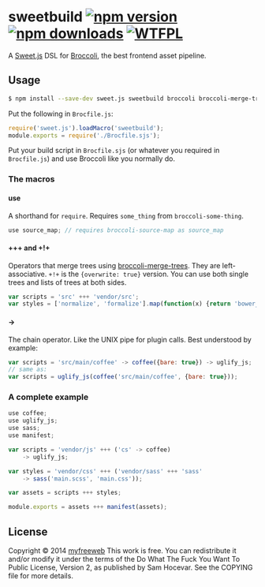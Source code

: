 # sweetbuild [![npm version](https://img.shields.io/npm/v/sweetbuild.svg?style=flat)](https://www.npmjs.org/package/sweetbuild) [![npm downloads](https://img.shields.io/npm/dm/sweetbuild.svg?style=flat)](https://www.npmjs.org/package/sweetbuild) [![WTFPL](https://img.shields.io/badge/license-WTFPL-brightgreen.svg?style=flat)](https://www.tldrlegal.com/l/wtfpl)

A [Sweet.js] DSL for [Broccoli], the best frontend asset pipeline.

[Sweet.js]: http://sweetjs.org
[Broccoli]: https://github.com/broccolijs/broccoli

## Usage

```bash
$ npm install --save-dev sweet.js sweetbuild broccoli broccoli-merge-trees
```

Put the following in `Brocfile.js`:

```js
require('sweet.js').loadMacro('sweetbuild');
module.exports = require('./Brocfile.sjs');
```

Put your build script in `Brocfile.sjs` (or whatever you required in `Brocfile.js`) and use Broccoli like you normally do.

### The macros

#### use

A shorthand for `require`.
Requires `some_thing` from `broccoli-some-thing`.

```js
use source_map; // requires broccoli-source-map as source_map
```

#### +++ and +!+

Operators that merge trees using [broccoli-merge-trees].
They are left-associative.
`+!+` is the `{overwrite: true}` version.
You can use both single trees and lists of trees at both sides.

```js
var scripts = 'src' +++ 'vendor/src';
var styles = ['normalize', 'formalize'].map(function(x) {return 'bower_components/' + x}) +++ ['stylesheets', 'ie-stylesheets'] +!+ 'vendor/stylesheets';
```

[broccoli-merge-trees]: https://github.com/broccolijs/broccoli-merge-trees

#### ->

The chain operator.
Like the UNIX pipe for plugin calls.
Best understood by example:

```js
var scripts = 'src/main/coffee' -> coffee({bare: true}) -> uglify_js;
// same as:
var scripts = uglify_js(coffee('src/main/coffee', {bare: true}));
```

### A complete example

```js
use coffee;
use uglify_js;
use sass;
use manifest;

var scripts = 'vendor/js' +++ ('cs' -> coffee)
	-> uglify_js;

var styles = 'vendor/css' +++ ('vendor/sass' +++ 'sass'
	-> sass('main.scss', 'main.css'));

var assets = scripts +++ styles;

module.exports = assets +++ manifest(assets);
```

## License

Copyright © 2014 [myfreeweb](https://github.com/myfreeweb)
This work is free. You can redistribute it and/or modify it under the
terms of the Do What The Fuck You Want To Public License, Version 2,
as published by Sam Hocevar. See the COPYING file for more details.
